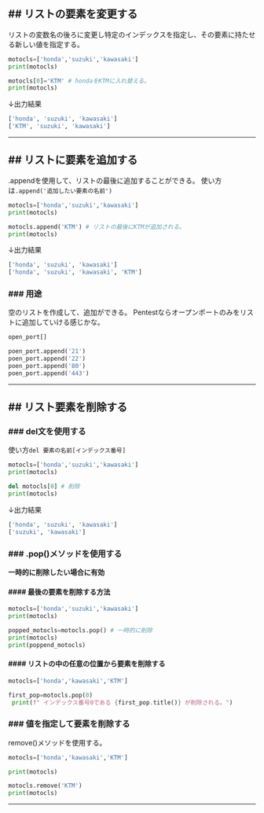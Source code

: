 ## ## リストの要素を変更する
リストの変数名の後ろに変更し特定のインデックスを指定し、その要素に持たせる新しい値を指定する。
```Python
motocls=['honda','suzuki','kawasaki']
print(motocls)

motocls[0]='KTM' # hondaをKTMに入れ替える。
print(motocls)
```
↓出力結果
```sh
['honda', 'suzuki', 'kawasaki']
['KTM', 'suzuki', 'kawasaki']
```

---
## ## リストに要素を追加する
.appendを使用して、リストの最後に追加することができる。
使い方は`.append('追加したい要素の名前')`
```Python
motocls=['honda','suzuki','kawasaki']
print(motocls)

motocls.append('KTM') # リストの最後にKTMが追加される。
print(motocls)
```
↓出力結果
```sh
['honda', 'suzuki', 'kawasaki']
['honda', 'suzuki', 'kawasaki', 'KTM']
```

### ### 用途
空のリストを作成して、追加ができる。
Pentestならオープンポートのみをリストに追加していける感じかな。
```Python
open_port[]

poen_port.append('21')
poen_port.append('22')
poen_port.append('80')
poen_port.append('443')
```

---
## ## リスト要素を削除する
### ### del文を使用する
使い方`del 要素の名前[インデックス番号]`
```Python
motocls=['honda','suzuki','kawasaki']
print(motocls)

del motocls[0] # 削除
print(motocls)
```
↓出力結果
```sh
['honda', 'suzuki', 'kawasaki']
['suzuki', 'kawasaki']
```

### ### .pop()メソッドを使用する
**一時的に削除したい場合に有効**

#### #### 最後の要素を削除する方法
```Python
motocls=['honda','suzuki','kawasaki']
print(motocls)

popped_motocls=motocls.pop() # 一時的に削除
print(motocls)
print(poppend_motocls)
```

#### #### リストの中の任意の位置から要素を削除する
```Python
motocls=['honda','kawasaki','KTM']

first_pop=motocls.pop(0)
 print(f" インデックス番号0である {first_pop.title()} が削除される。")
```

### ### 値を指定して要素を削除する
remove()メソッドを使用する。
```Python
motocls=['honda','kawasaki','KTM']

print(motocls)

motocls.remove('KTM') 
print(motocls)
```

---
## ## 